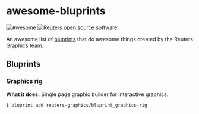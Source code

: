 # awesome-bluprints
[![Awesome](https://cdn.rawgit.com/sindresorhus/awesome/d7305f38d29fed78fa85652e3a63e154dd8e8829/media/badge.svg)](https://github.com/sindresorhus/awesome) [![Reuters open source software](https://badgen.net/badge/Reuters/open%20source/?color=ff8000)](https://github.com/reuters-graphics/)

An awesome list of [bluprints](https://github.com/reuters-graphics/bluprint) that do awesome things created by the Reuters Graphics team.

## Bluprints

### [Graphics rig](https://github.com/reuters-graphics/bluprint_graphics-rig)

**What it does:** Single page graphic builder for interactive graphics.

```
$ bluprint add reuters-graphics/bluprint_graphics-rig
``` 

